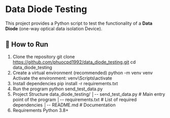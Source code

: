 # Data Diode Testing
This project provides a Python script to test the functionality of a **Data Diode** (one-way optical data isolation Device).

## 🚀 How to Run
1. Clone the repository
git clone https://github.com/phuocpd1992/data_diode_testing.git
cd data_diode_testing
2. Create a virtual environment (recommended)
  python -m venv venv
Activate the environment:
  venv\Scripts\activate
3. Install dependencies
  pip install -r requirements.txt
4. Run the program
  python send_test_data.py
5. Project Structure
data_diode_testing/
│-- send_test_data.py    # Main entry point of the program
│-- requirements.txt     # List of required dependencies
│-- README.md            # Documentation
6. Requirements
Python 3.8+
